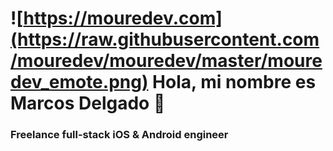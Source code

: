 # ![https://mouredev.com](https://raw.githubusercontent.com/mouredev/mouredev/master/mouredev_emote.png) Hola, mi nombre es Marcos Delgado 👋
### Freelance full-stack iOS & Android engineer

<!--
**marcosdelgadodev/marcosdelgadodev** is a ✨ _special_ ✨ repository because its `README.md` (this file) appears on your GitHub profile.

Here are some ideas to get you started:

- 🔭 I’m currently working on ...
- 🌱 I’m currently learning ...
- 👯 I’m looking to collaborate on ...
- 🤔 I’m looking for help with ...
- 💬 Ask me about ...
- 📫 How to reach me: ...
- 😄 Pronouns: ...
- ⚡ Fun fact: ...
-->

